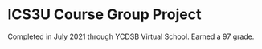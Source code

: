# ICS3U Course Group Project

Completed in July 2021 through YCDSB Virtual School. Earned a 97 grade.
